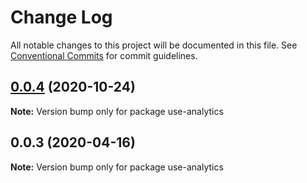 # Change Log

All notable changes to this project will be documented in this file.
See [Conventional Commits](https://conventionalcommits.org) for commit guidelines.

## [0.0.4](https://github.com/DavidWells/analytics/compare/use-analytics@0.0.3...use-analytics@0.0.4) (2020-10-24)

**Note:** Version bump only for package use-analytics





## 0.0.3 (2020-04-16)

**Note:** Version bump only for package use-analytics

